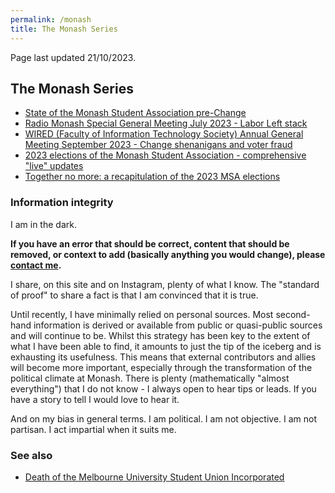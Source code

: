 ```yaml
---
permalink: /monash
title: The Monash Series
---
```


Page last updated 21/10/2023.

## The Monash Series

- [State of the Monash Student Association pre-Change](/msa)
- [Radio Monash Special General Meeting July 2023 - Labor Left stack](/radmon)
- [WIRED (Faculty of Information Technology Society) Annual General Meeting September 2023 - Change shenanigans and voter fraud](/wired)
- [2023 elections of the Monash Student Association - comprehensive "live" updates](/msa23)
- [Together no more: a recapitulation of the 2023 MSA elections](/changemsa)

### Information integrity

I am in the dark.

**If you have an error that should be correct, content that should be removed, or context to add (basically anything you would change), please [contact me](/dropbox).**

I share, on this site and on Instagram, plenty of what I know. The "standard of proof" to share a fact is that I am convinced that it is true.

Until recently, I have minimally relied on personal sources. Most second-hand information is derived or available from public or quasi-public sources and will continue to be. Whilst this strategy has been key to the extent of what I have been able to find, it amounts to just the tip of the iceberg and is exhausting its usefulness. This means that external contributors and allies will become more important, especially through the transformation of the political climate at Monash. There is plenty (mathematically "almost everything") that I do not know - I always open to hear tips or leads. If you have a story to tell I would love to hear it.

And on my bias in general terms.
I am political.
I am not objective.
I am not partisan.
I act impartial when it suits me.

### See also

- [Death of the Melbourne University Student Union Incorporated](/musu)
